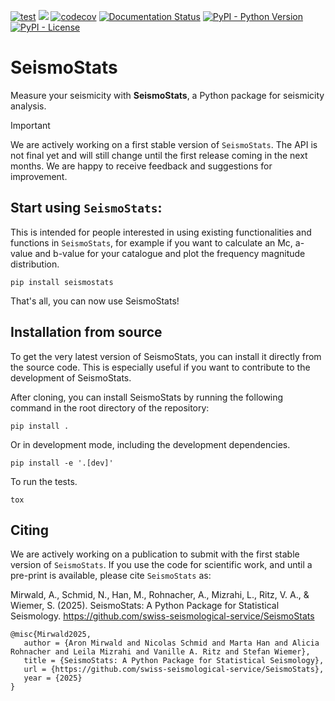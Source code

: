 [![test](https://github.com/swiss-seismological-service/SeismoStats/actions/workflows/tests.yml/badge.svg)](https://github.com/swiss-seismological-service/SeismoStats/actions/workflows/tests.yml)
![](https://img.shields.io/pypi/v/SeismoStats)
[![codecov](https://codecov.io/github/swiss-seismological-service/SeismoStats/graph/badge.svg?token=RVJFHYLBKA)](https://codecov.io/github/swiss-seismological-service/SeismoStats)
[![Documentation Status](https://readthedocs.org/projects/seismostats/badge/?version=latest)](https://seismostats.readthedocs.io/en/latest/?badge=latest)
[![PyPI - Python Version](https://img.shields.io/pypi/pyversions/seismostats.svg)](https://pypi.org/project/seismostats/)
[![PyPI - License](https://img.shields.io/pypi/l/seismostats.svg)](https://pypi.org/project/seismostats/)


# SeismoStats

Measure your seismicity with **SeismoStats**, a Python package for seismicity analysis.

>[!IMPORTANT]  
>We are actively working on a first stable version of `SeismoStats`. The API is not final yet and will still change until the first release coming in the next months. We are happy to receive feedback and suggestions for improvement.

## Start using `SeismoStats`:

This is intended for people interested in using existing functionalities and functions in `SeismoStats`, for example if you want to calculate an Mc, a-value and b-value for your catalogue and plot the frequency magnitude distribution.

```
pip install seismostats
```

That's all, you can now use SeismoStats!

## Installation from source

To get the very latest version of SeismoStats, you can install it directly from the source code. This is especially useful if you want to contribute to the development of SeismoStats.

After cloning, you can install SeismoStats by running the following command in the root directory of the repository:
```
pip install .
```
Or in development mode, including the development dependencies.
```
pip install -e '.[dev]'
```
To run the tests.
```
tox
```

## Citing
We are actively working on a publication to submit with the first stable version of `SeismoStats`. If you use the code for scientific work, and until a pre-print is available, please cite `SeismoStats` as:

Mirwald, A., Schmid, N., Han, M., Rohnacher, A., Mizrahi, L., Ritz, V. A., & Wiemer, S. (2025). SeismoStats: A Python Package for Statistical Seismology. https://github.com/swiss-seismological-service/SeismoStats

```
@misc{Mirwald2025,
   author = {Aron Mirwald and Nicolas Schmid and Marta Han and Alicia Rohnacher and Leila Mizrahi and Vanille A. Ritz and Stefan Wiemer},
   title = {SeismoStats: A Python Package for Statistical Seismology},
   url = {https://github.com/swiss-seismological-service/SeismoStats},
   year = {2025}
}
```
